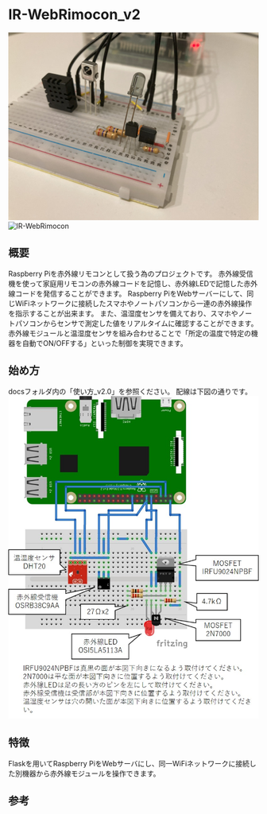 # IR-WebRimocon_v2
![IR-WebRimocon](docs/IMG_3026.jpeg)
![IR-WebRimocon](docs/IMG_3025.jpeg)

## 概要
Raspberry Piを赤外線リモコンとして扱う為のプロジェクトです。
赤外線受信機を使って家庭用リモコンの赤外線コードを記憶し、赤外線LEDで記憶した赤外線コードを発信することができます。
Raspberry PiをWebサーバーにして、同じWiFiネットワークに接続したスマホやノートパソコンから一連の赤外線操作を指示することが出来ます。
また、温湿度センサを備えており、スマホやノートパソコンからセンサで測定した値をリアルタイムに確認することができます。
赤外線モジュールと温湿度センサを組み合わせることで「所定の温度で特定の機器を自動でON/OFFする」といった制御を実現できます。

## 始め方
docsフォルダ内の「使い方_v2.0」を参照ください。
配線は下図の通りです。
![配線図](docs/connection_v2.0.jpg)

## 特徴
Flaskを用いてRaspberry PiをWebサーバにし、同一WiFiネットワークに接続した別機器から赤外線モジュールを操作できます。

## 参考

